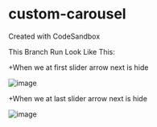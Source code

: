 # custom-carousel
Created with CodeSandbox

This Branch Run Look Like This:

+When we at first slider arrow next is hide

![image](https://user-images.githubusercontent.com/97892253/177824062-fd7b8441-b1a0-4f2e-9914-996fe1afeef7.png)

+When we at last slider arrow next is hide

![image](https://user-images.githubusercontent.com/97892253/177824103-8037f27e-aec4-4289-8968-2b1ae6d6d4e9.png)



